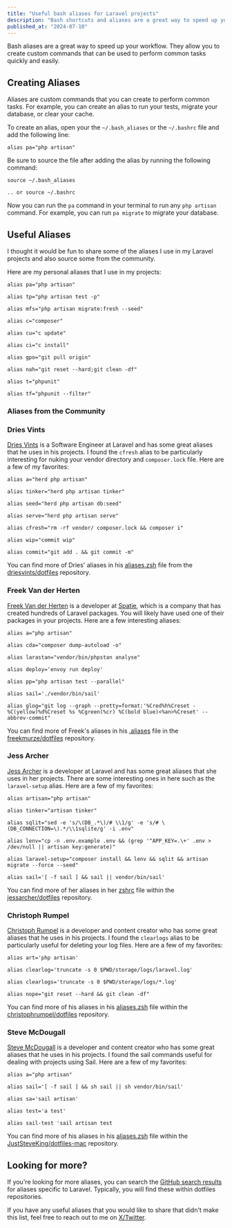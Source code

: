 ```yaml
---
title: "Useful bash aliases for Laravel projects"
description: "Bash shortcuts and aliases are a great way to speed up your workflow. They allow you to create custom commands that can be used to perform common tasks quickly and easily."
published_at: "2024-07-10"
---
```


Bash aliases are a great way to speed up your workflow. They allow you to create custom commands that can be used to perform common tasks quickly and easily.

## Creating Aliases

Aliases are custom commands that you can create to perform common tasks. For example, you can create an alias to run your tests, migrate your database, or clear your cache.

To create an alias, open your the `~/.bash_aliases` or the `~/.bashrc` file and add the following line:

```
alias pa="php artisan"
```

Be sure to source the file after adding the alias by running the following command:

```
source ~/.bash_aliases

.. or source ~/.bashrc
```

Now you can run the `pa` command in your terminal to run any `php artisan` command. For example, you can run `pa migrate` to migrate your database.

## Useful Aliases

I thought it would be fun to share some of the aliases I use in my Laravel projects and also source some from the community.

Here are my personal aliases that I use in my projects:

```
alias pa="php artisan"

alias tp="php artisan test -p"

alias mfs="php artisan migrate:fresh --seed"

alias c="composer"

alias cu="c update"

alias ci="c install"

alias gpo="git pull origin"

alias nah="git reset --hard;git clean -df"

alias t="phpunit"

alias tf="phpunit --filter"
```

### Aliases from the Community

### Dries Vints

[Dries Vints](https://twitter.com/driesvints) is a Software Engineer at Laravel and has some great aliases that he uses in his projects. I found the `cfresh` alias to be particularly interesting for nuking your vendor directory and `composer.lock` file. Here are a few of my favorites:

```
alias a="herd php artisan"

alias tinker="herd php artisan tinker"

alias seed="herd php artisan db:seed"

alias serve="herd php artisan serve"

alias cfresh="rm -rf vendor/ composer.lock && composer i"

alias wip="commit wip"

alias commit="git add . && git commit -m"
```

You can find more of Dries' aliases in his [aliases.zsh](https://github.com/driesvints/dotfiles/blob/259a39721e07393479938ec330a599cfd2f5a2d3/aliases.zsh) file from the [driesvints/dotfiles](https://github.com/driesvints/dotfiles) repository.

### Freek Van der Herten

[Freek Van der Herten](https://freek.dev/) is a developer at [Spatie](https://spatie.be/), which is a company that has created hundreds of Laravel packages. You will likely have used one of their packages in your projects. Here are a few interesting aliases:

```
alias a="php artisan"

alias cda="composer dump-autoload -o"

alias larastan="vendor/bin/phpstan analyse"

alias deploy='envoy run deploy'

alias pp="php artisan test --parallel"

alias sail='./vendor/bin/sail'

alias glog="git log --graph --pretty=format:'%Cred%h%Creset -%C(yellow)%d%Creset %s %Cgreen(%cr) %C(bold blue)<%an>%Creset' --abbrev-commit"
```

You can find more of Freek's aliases in his [.aliases](https://github.com/freekmurze/dotfiles/blob/dd56ee829bea2c808fdc75bb8dd981fe84cca669/shell/.aliases) file in the [freekmurze/dotfiles](https://github.com/freekmurze/dotfiles/) repository.

### Jess Archer

[Jess Archer](https://twitter.com/jessarchercodes) is a developer at Laravel and has some great aliases that she uses in her projects. There are some interesting ones in here such as the `laravel-setup` alias. Here are a few of my favorites:

```
alias artisan="php artisan"

alias tinker="artisan tinker"

alias sqlit="sed -e 's/\(DB_.*\)/# \\1/g' -e 's/# \(DB_CONNECTION=\).*/\\1sqlite/g' -i .env"

alias lenv="cp -n .env.example .env && (grep '^APP_KEY=.\+' .env > /dev/null || artisan key:generate)"

alias laravel-setup="composer install && lenv && sqlit && artisan migrate --force --seed"

alias sail='[ -f sail ] && sail || vendor/bin/sail'
```

You can find more of her aliases in her [zshrc](https://github.com/jessarcher/dotfiles/blob/714fc74c62b1c7d834e6a5fa8369b9eb3c769e30/zsh/zshrc) file within the [jessarcher/dotfiles](https://github.com/jessarcher/dotfiles/) repository.

### Christoph Rumpel

[Christoph Rumpel](https://christoph-rumpel.com/) is a developer and content creator who has some great aliases that he uses in his projects. I found the `clearlogs` alias to be particularly useful for deleting your log files. Here are a few of my favorites:

```
alias art='php artisan'

alias clearlog='truncate -s 0 $PWD/storage/logs/laravel.log'

alias clearlogs='truncate -s 0 $PWD/storage/logs/*.log'

alias nope="git reset --hard && git clean -df"
```

You can find more of his aliases in his [aliases.zsh](https://github.com/christophrumpel/dotfiles/blob/master/aliases.zsh) file within the [christophrumpel/dotfiles](https://github.com/christophrumpel/dotfiles/) repository.

### Steve McDougall

[Steve McDougall](https://twitter.com/JustSteveKing) is a developer and content creator who has some great aliases that he uses in his projects. I found the sail commands useful for dealing with projects using Sail. Here are a few of my favorites:

```
alias a="php artisan"

alias sail='[ -f sail ] && sh sail || sh vendor/bin/sail'

alias sa='sail artisan'

alias test='a test'

alias sail-test 'sail artisan test
```

You can find more of his aliases in his [aliases.zsh](https://github.com/JustSteveKing/dotfiles-mac/blob/main/aliases.zsh) file within the [JustSteveKing/dotfiles-mac](https://github.com/JustSteveKing/dotfiles-mac) repository.

## Looking for more?

If you're looking for more aliases, you can search the [GitHub search results](https://github.com/search?q=alias+artisan+language%3AShell&type=code&p=1) for aliases specific to Laravel. Typically, you will find these within dotfiles repositories.

If you have any useful aliases that you would like to share that didn't make this list, feel free to reach out to me on [X/Twitter](https://twitter.com/andyhnk).
